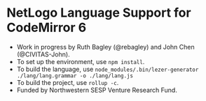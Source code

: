 # NetLogo Language Support for CodeMirror 6
* Work in progress by Ruth Bagley (@rebagley) and John Chen (@CIVITAS-John).
* To set up the environment, use `npm install`.
* To build the language, use `node_modules/.bin/lezer-generator ./lang/lang.grammar -o ./lang/lang.js`
* To build the project, use `rollup -c`.
* Funded by Northwestern SESP Venture Research Fund.
